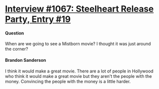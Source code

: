 # [Interview #1067: Steelheart Release Party, Entry #19](https://www.theoryland.com/intvmain.php?i=1067#19)

#### Question

When are we going to see a Mistborn movie? I thought it was just around the corner?

#### Brandon Sanderson

I think it would make a great movie. There are a lot of people in Hollywood who think it would make a great movie but they aren't the people with the money. Convincing the people with the money is a little harder.

